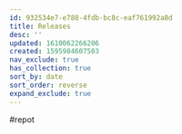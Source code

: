 ```yaml
---
id: 932534e7-e788-4fdb-bc8c-eaf761992a8d
title: Releases
desc: ''
updated: 1610062266206
created: 1595984607503
nav_exclude: true
has_collection: true
sort_by: date
sort_order: reverse
expand_exclude: true
---
```


#repot

